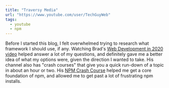 ```yaml
---
title: "Traversy Media"
url: "https://www.youtube.com/user/TechGuyWeb"
tags:
  - youtube
  - npm
---
```


Before I started this blog, I felt overwhelmed trying to research what framework I should use, if any. Watching Brad's [Web Development in 2020 video](https://www.youtube.com/watch?v=0pThnRneDjw) helped answer a lot of my questions, and definitely gave me a better idea of what my options were, given the direction I wanted to take. His channel also has "crash courses" that give you a quick run-down of a topic in about an hour or two. His [NPM Crash Course](https://www.youtube.com/watch?v=jHDhaSSKmB0) helped me get a core foundation of npm, and allowed me to get past a lot of frustrating npm installs.
